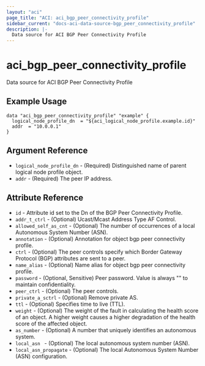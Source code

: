 ```yaml
---
layout: "aci"
page_title: "ACI: aci_bgp_peer_connectivity_profile"
sidebar_current: "docs-aci-data-source-bgp_peer_connectivity_profile"
description: |-
  Data source for ACI BGP Peer Connectivity Profile
---
```


# aci_bgp_peer_connectivity_profile

Data source for ACI BGP Peer Connectivity Profile

## Example Usage

```hcl
data "aci_bgp_peer_connectivity_profile" "example" {
  logical_node_profile_dn  = "${aci_logical_node_profile.example.id}"
  addr  = "10.0.0.1"
}
```

## Argument Reference

- `logical_node_profile_dn` - (Required) Distinguished name of parent logical node profile object.
- `addr` - (Required) The peer IP address.

## Attribute Reference

- `id` - Attribute id set to the Dn of the BGP Peer Connectivity Profile.
- `addr_t_ctrl` - (Optional) Ucast/Mcast Address Type AF Control.
- `allowed_self_as_cnt` - (Optional) The number of occurrences of a local Autonomous System Number (ASN).
- `annotation` - (Optional) Annotation for object bgp peer connectivity profile.
- `ctrl` - (Optional) The peer controls specify which Border Gateway Protocol (BGP) attributes are sent to a peer.
- `name_alias` - (Optional) Name alias for object bgp peer connectivity profile.
- `password` - (Optional, Sensitive) Peer password. Value is always "" to maintain confidentiality.
- `peer_ctrl` - (Optional) The peer controls.
- `private_a_sctrl` - (Optional) Remove private AS.
- `ttl` - (Optional) Specifies time to live (TTL).
- `weight` - (Optional) The weight of the fault in calculating the health score of an object. A higher weight causes a higher degradation of the health score of the affected object.
- `as_number` - (Optional) A number that uniquely identifies an autonomous system.
- `local_asn ` - (Optional) The local autonomous system number (ASN).
- `local_asn_propagate` - (Optional) The local Autonomous System Number (ASN) configuration.
